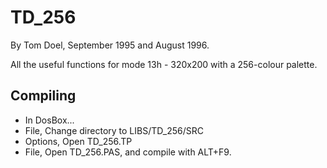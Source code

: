 # TD_256

By Tom Doel, September 1995 and August 1996.

All the useful functions for mode 13h - 320x200 with a 256-colour palette.

## Compiling

* In DosBox...
* File, Change directory to LIBS/TD_256/SRC
* Options, Open TD_256.TP
* File, Open TD_256.PAS, and compile with ALT+F9.

